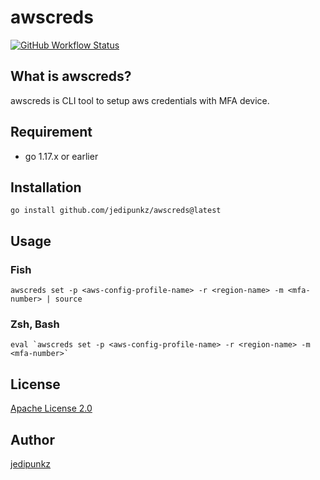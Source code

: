# awscreds

[![GitHub Workflow Status](https://img.shields.io/github/workflow/status/jedipunkz/awscreds/go-ci?style=flat-square)](https://github.com/jedipunkz/awscreds/actions?query=workflow%3Ago-ci)

## What is awscreds?

awscreds is CLI tool to setup aws credentials with MFA device.

## Requirement

- go 1.17.x or earlier

## Installation

```shell
go install github.com/jedipunkz/awscreds@latest
```

## Usage

### Fish

```shell
awscreds set -p <aws-config-profile-name> -r <region-name> -m <mfa-number> | source
```

### Zsh, Bash

```shell
eval `awscreds set -p <aws-config-profile-name> -r <region-name> -m <mfa-number>`
```

## License

[Apache License 2.0](https://github.com/jedipunkz/awscreds/blob/main/LICENSE)

## Author

[jedipunkz](https://twitter.com/jedipunkz)
